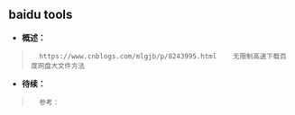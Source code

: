 ## baidu tools
- **概述：**
>       https://www.cnblogs.com/mlgjb/p/8243995.html    无限制高速下载百度网盘大文件方法
>
>
>
>
>
>
>
>
>
>
>
>
>
>
>

- **待续：**
>       参考：
>
>
>
>
>
>
>
>
>
>
>
>
>
>
>
>
>
>
>
